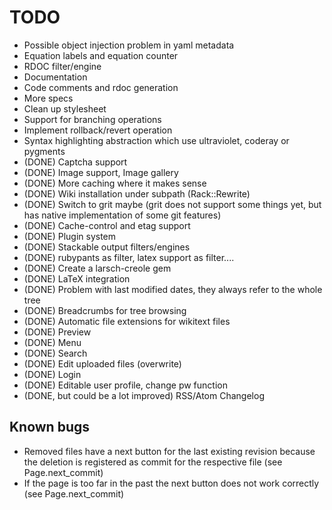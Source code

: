 TODO
====

- Possible object injection problem in yaml metadata
- Equation labels and equation counter
- RDOC filter/engine
- Documentation
- Code comments and rdoc generation
- More specs
- Clean up stylesheet
- Support for branching operations
- Implement rollback/revert operation
- Syntax highlighting abstraction which use ultraviolet, coderay or pygments
- (DONE) Captcha support
- (DONE) Image support, Image gallery
- (DONE) More caching where it makes sense
- (DONE) Wiki installation under subpath (Rack::Rewrite)
- (DONE) Switch to grit maybe (grit does not support some things yet, but has native implementation of some git features)
- (DONE) Cache-control and etag support
- (DONE) Plugin system
- (DONE) Stackable output filters/engines
- (DONE) rubypants as filter, latex support as filter....
- (DONE) Create a larsch-creole gem
- (DONE) LaTeX integration
- (DONE) Problem with last modified dates, they always refer to the whole tree
- (DONE) Breadcrumbs for tree browsing
- (DONE) Automatic file extensions for wikitext files
- (DONE) Preview
- (DONE) Menu
- (DONE) Search
- (DONE) Edit uploaded files (overwrite)
- (DONE) Login
- (DONE) Editable user profile, change pw function
- (DONE, but could be a lot improved) RSS/Atom Changelog

Known bugs
----------

- Removed files have a next button for the last existing revision
  because the deletion is registered as commit for the respective file
  (see Page.next_commit)
- If the page is too far in the past the next button does not work correctly
  (see Page.next_commit)

